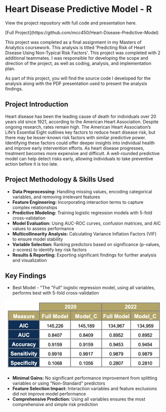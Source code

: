 # Heart Disease Predictive Model - R

<p>View the project repository with full code and presentation here.</p>
[Full Project](https://github.com/mcc450/Heart-Disease-Predictive-Model)
<p></p>
<p>This project was completed as a final assignment in my Masters of Analytics coursework. This analysis is titled 'Predicting Risk of Heart Disease Using Non-Typical Risk Factors'. This project was completed with 2 additional teammates. I was responsible for developing the scope and direction of the project, as well as coding, analysis, and implementation plan.</p>

<p>As part of this project, you will find the source code I developed for the analysis along with the PDF presentation used to present the analysis findings.</p>

## Project Introduction
<p>Heart disease has been the leading cause of death for individuals over 20 years old since 1921, according to the American Heart Association. Despite ongoing research, rates remain high. The American Heart Association’s Life’s Essential Eight outlines key factors to reduce heart disease risk, but there may be lesser-known risk factors with similar predictive power. Identifying these factors could offer deeper insights into individual health and improve early intervention efforts. As heart disease progresses, treatment becomes more expensive and difficult. A well-rounded predictive model can help detect risks early, allowing individuals to take preventive action before it is too late.</p>


## Project Methodology & Skills Used

<ul>
<li> <b>Data Preprocessing:</b> Handling missing values, encoding categorical variables, and removing irrelevant features </li>
<li> <b>Feature Engineering:</b> Incorporating interaction terms to capture complex relationships </li>
<li> <b>Predictive Modeling:</b> Training logistic regression models with 5-fold cross-validation </li>
<li> <b>Model Evaluation:</b> Using AUC-ROC curves, confusion matrices, and AIC values to assess performance </li>
<li> <b>Multicollinearity Analysis:</b> Calculating Variance Inflation Factors (VIF) to ensure model stability </li>
<li> <b>Variable Selection:</b> Ranking predictors based on significance (p-values, z-scores) to identify key risk factors </li>
<li> <b>Results & Reporting:</b> Exporting significant findings for further analysis and visualization </li>
</ul>


## Key Findings

<ul>
<li>Best Model - "The "Full" logistic regression model, using all variables, performs best with 5-fold cross-validation</li>
</ul>
<img src="images/heart_model_results.jpg?raw=true"/>

<ul>
<li><b>Minimal Gains:</b> No significant performance improvement from splitting variables or using "Non-Standard" predictors</li>
<li><b>Feature Selection Impact:</b> Interaction variables and feature exclusions did not improve model performance</li>
<li><b>Comprehensive Prediction:</b> Using all variables ensures the most comprehensive and simple risk prediction</li>
</ul>












